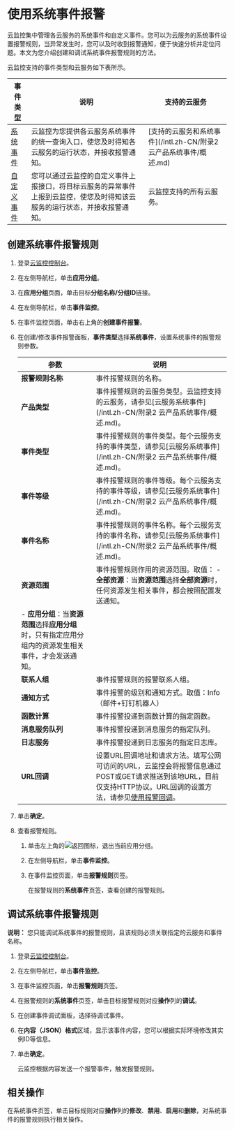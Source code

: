 # 使用系统事件报警

云监控集中管理各云服务的系统事件和自定义事件。您可以为云服务的系统事件设置报警规则，当异常发生时，您可以及时收到报警通知，便于快速分析并定位问题。本文为您介绍创建和调试系统事件报警规则的方法。

云监控支持的事件类型和云服务如下表所示。

|事件类型|说明|支持的云服务|
|----|--|------|
|[系统事件](#section_xve_pjd_v0i)|云监控为您提供各云服务系统事件的统一查询入口，使您及时得知各云服务的运行状态，并接收报警通知。|[支持的云服务和系统事件](/intl.zh-CN/附录2 云产品系统事件/概述.md)|
|[自定义事件]()|您可以通过云监控的自定义事件上报接口，将目标云服务的异常事件上报到云监控，使您及时得知该云服务的运行状态，并接收报警通知。|云监控支持的所有云服务。|

## 创建系统事件报警规则

1.  登录[云监控控制台](https://cms-intl.console.aliyun.com)。

2.  在左侧导航栏，单击**应用分组**。

3.  在**应用分组**页面，单击目标**分组名称/分组ID**链接。

4.  在左侧导航栏，单击**事件监控**。

5.  在事件监控页面，单击右上角的**创建事件报警**。

6.  在创建/修改事件报警面板，**事件类型**选择**系统事件**，设置系统事件的报警规则参数。

    |参数|说明|
    |--|--|
    |**报警规则名称**|事件报警规则的名称。|
    |**产品类型**|事件报警规则的云服务类型。云监控支持的云服务，请参见[云服务系统事件](/intl.zh-CN/附录2 云产品系统事件/概述.md)。|
    |**事件类型**|事件报警规则的事件类型。每个云服务支持的事件类型，请参见[云服务系统事件](/intl.zh-CN/附录2 云产品系统事件/概述.md)。|
    |**事件等级**|事件报警规则的事件等级。每个云服务支持的事件等级，请参见[云服务系统事件](/intl.zh-CN/附录2 云产品系统事件/概述.md)。|
    |**事件名称**|事件报警规则的事件名称。每个云服务支持的事件名称，请参见[云服务系统事件](/intl.zh-CN/附录2 云产品系统事件/概述.md)。|
    |**资源范围**|事件报警规则作用的资源范围。取值：    -   **全部资源**：当**资源范围**选择**全部资源**时，任何资源发生相关事件，都会按照配置发送通知。
    -   **应用分组**：当**资源范围**选择**应用分组**时，只有指定应用分组内的资源发生相关事件，才会发送通知。 |
    |**联系人组**|事件报警规则的报警联系人组。|
    |**通知方式**|事件报警的级别和通知方式。取值：Info（邮件+钉钉机器人） |
    |**函数计算**|事件报警投递到函数计算的指定函数。|
    |**消息服务队列**|事件报警投递到消息服务的指定队列。|
    |**日志服务**|事件报警投递到日志服务的指定日志库。|
    |**URL回调**|设置URL回调地址和请求方法。填写公网可访问的URL，云监控会将报警信息通过POST或GET请求推送到该地URL，目前仅支持HTTP协议。URL回调的设置方法，请参见[使用报警回调](/intl.zh-CN/报警服务/报警规则/使用报警回调.md)。|

7.  单击**确定**。

8.  查看报警规则。

    1.  单击左上角的![返回](https://static-aliyun-doc.oss-accelerate.aliyuncs.com/assets/img/zh-CN/8810579061/p208819.png)图标，退出当前应用分组。

    2.  在左侧导航栏，单击**事件监控**。

    3.  在事件监控页面，单击**报警规则**页签。

        在报警规则的**系统事件**页签，查看创建的报警规则。


## 调试系统事件报警规则

**说明：** 您只能调试系统事件的报警规则，且该规则必须关联指定的云服务和事件名称。

1.  登录[云监控控制台](https://cms-intl.console.aliyun.com)。

2.  在左侧导航栏，单击**事件监控**。

3.  在事件监控页面，单击**报警规则**页签。

4.  在报警规则的**系统事件**页签，单击目标报警规则对应**操作**列的**调试**。

5.  在创建事件调试面板，选择待调试事件。

6.  在**内容（JSON）格式**区域，显示该事件内容，您可以根据实际环境修改其实例ID等信息。

7.  单击**确定**。

    云监控根据内容发送一个报警事件，触发报警规则。


## 相关操作

在系统事件页签，单击目标规则对应**操作**列的**修改**、**禁用**、**启用**和**删除**，对系统事件的报警规则执行相关操作。

